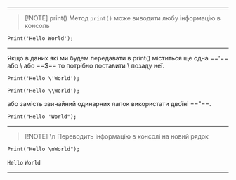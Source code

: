 
---
> [!NOTE] print()
> Метод `print()` може виводити любу інформацію в консоль

```
Print('Hello World');
```
---
Якщо в даних які ми будем передавати в print() міститься ще одна =='== або \ або ==$== то потрібно поставити \ позаду неї.
```
Print('Hello \'World');
```

```
Print('Hello \\World');
```
або замість звичайний одинарних лапок використати двоїні =="==.
```
Print("Hello 'World");
```
---

> [!NOTE] \n
> Переводить інформацію в консолі на новий рядок

```
Print("Hello \nWorld");
```
`Hello`
`World`

---
